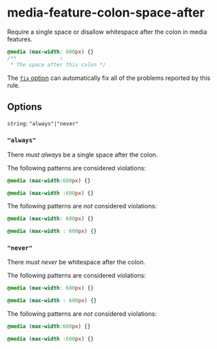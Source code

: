# media-feature-colon-space-after

Require a single space or disallow whitespace after the colon in media features.

```css
@media (max-width: 600px) {}
/**              ↑
 * The space after this colon */
```

The [`fix` option](../../../docs/user-guide/options.md#fix) can automatically fix all of the problems reported by this rule.

## Options

`string`: `"always"|"never"`

### `"always"`

There *must always* be a single space after the colon.

The following patterns are considered violations:

```css
@media (max-width:600px) {}
```

```css
@media (max-width :600px) {}
```

The following patterns are *not* considered violations:

```css
@media (max-width: 600px) {}
```

```css
@media (max-width : 600px) {}
```

### `"never"`

There *must never* be whitespace after the colon.

The following patterns are considered violations:

```css
@media (max-width: 600px) {}
```

```css
@media (max-width : 600px) {}
```

The following patterns are *not* considered violations:

```css
@media (max-width:600px) {}
```

```css
@media (max-width :600px) {}
```
